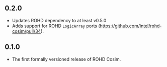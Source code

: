## 0.2.0

- Updates ROHD dependency to at least v0.5.0
- Adds support for ROHD `LogicArray` ports (<https://github.com/intel/rohd-cosim/pull/34>).

## 0.1.0

- The first formally versioned release of ROHD Cosim.
